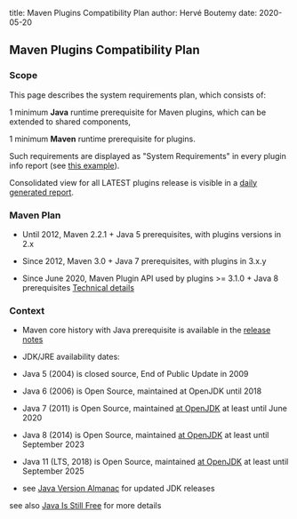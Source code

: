 title: Maven Plugins Compatibility Plan
author: Hervé Boutemy
date: 2020-05-20

<!--
Licensed to the Apache Software Foundation (ASF) under one
or more contributor license agreements.  See the NOTICE file
distributed with this work for additional information
regarding copyright ownership.  The ASF licenses this file
to you under the Apache License, Version 2.0 (the
"License"); you may not use this file except in compliance
with the License.  You may obtain a copy of the License at

    http://www.apache.org/licenses/LICENSE-2.0

Unless required by applicable law or agreed to in writing,
software distributed under the License is distributed on an
"AS IS" BASIS, WITHOUT WARRANTIES OR CONDITIONS OF ANY
KIND, either express or implied.  See the License for the
specific language governing permissions and limitations
under the License.
-->

## Maven Plugins Compatibility Plan

### Scope

 This page describes the system requirements plan, which consists of:

 1 minimum **Java** runtime prerequisite for Maven plugins, which can be extended to shared components,

 1 minimum **Maven** runtime prerequisite for plugins.

 Such requirements are displayed as "System Requirements" in every plugin info report (see [this example](/plugins/maven-clean-plugin/plugin-info.html)).

 Consolidated view for all LATEST plugins release is visible in a [daily generated report](https://ci-maven.apache.org/job/Maven/job/maven-box/job/maven-dist-tool/job/master/site/dist-tool-prerequisites.html).

### Maven Plan

- Until 2012, Maven 2.2.1 + Java 5 prerequisites, with plugins versions in 2.x

- Since 2012, Maven 3.0 + Java 7 prerequisites, with plugins in 3.x.y

- Since June 2020, Maven Plugin API used by plugins >= 3.1.0 + Java 8 prerequisites [Technical details](https://s.apache.org/MVN-PLUGIN-MIGRATION-3.1)

### Context

- Maven core history with Java prerequisite is available in the [release notes](/docs/history.html)

- JDK/JRE availability dates:

- Java 5 (2004) is closed source, End of Public Update in 2009

- Java 6 (2006) is Open Source, maintained at OpenJDK until 2018

- Java 7 (2011) is Open Source, maintained [at OpenJDK](https://wiki.openjdk.java.net/display/jdk7u) at least until June 2020

- Java 8 (2014) is Open Source, maintained [at OpenJDK](https://wiki.openjdk.java.net/display/jdk8u) at least until September 2023

- Java 11 (LTS, 2018) is Open Source, maintained [at OpenJDK](https://wiki.openjdk.java.net/display/JDKUpdates/JDK11u) at least until September 2025

- see [Java Version Almanac](https://javaalmanac.io/jdk/) for updated JDK releases

 see also [Java Is Still Free](https://docs.google.com/document/d/1nFGazvrCvHMZJgFstlbzoHjpAVwv5DEdnaBr_5pKuHo) for more details
